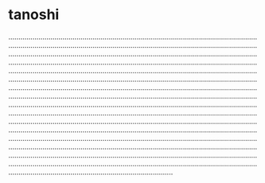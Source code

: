 # tanoshi

..................................................................................................................................................................................................................................................................................................................................................................................................................................................................................................................................................................................................................................................................................................................................................................................................................................................................................................................................................................................................................................................................................................................................................................................................................................................................................................................................................................................................................................................................................................................................................................................................................................................................................................................................................................................................................................................................................................................................................................................................................................................................................................................................................